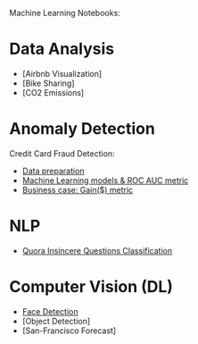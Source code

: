 Machine Learning Notebooks:


# Data Analysis

- [Airbnb Visualization]
- [Bike Sharing]
- [CO2 Emissions]


# Anomaly Detection

Credit Card Fraud Detection:

- [Data preparation](https://github.com/LouisonR/ML-notebook/blob/master/Anomaly%20detection/1-Data_preparation.ipynb)
- [Machine Learning models & ROC AUC metric](https://github.com/LouisonR/ML-notebook/blob/master/Anomaly%20detection/2-ML_models.ipynb)
- [Business case: Gain($) metric](https://github.com/LouisonR/ML-notebook/blob/master/Anomaly%20detection/3-Gain_metric.ipynb)



# NLP

- [Quora Insincere Questions Classification](https://github.com/LouisonR/ML-notebook/blob/master/NLP/Quora.ipynb)


# Computer Vision (DL)

- [Face Detection](https://github.com/LouisonR/ML-notebook/blob/master/Computer-Vision/Face-Detection.ipynb)
- [Object Detection]
- [San-Francisco Forecast]